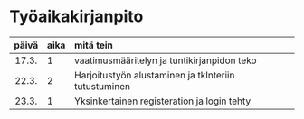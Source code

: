 # Työaikakirjanpito

| päivä | aika | mitä tein  |
| :----:|:-----| :-----|
| 17.3. | 1    | vaatimusmääritelyn ja tuntikirjanpidon teko |
| 22.3. | 2    | Harjoitustyön alustaminen ja tkInteriin tutustuminen |
| 23.3. | 1    | Yksinkertainen registeration ja login tehty |
